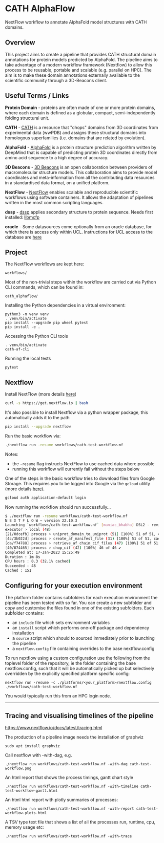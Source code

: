 # CATH AlphaFlow

NextFlow workflow to annotate AlphaFold model structures with CATH domains.

## Overview

This project aims to create a pipeline that provides CATH structural domain annotations for protein models predicted by AlphaFold.
The pipeline aims to take advantage of a modern workflow framework (Nextflow) to allow this process to be reusable, portable and scalable (e.g. parallel on HPC). The aim is to make these domain annotations externally available to the scientific community through a 3D-Beacons client.

## Useful Terms / Links

**Protein Domain** - proteins are often made of one or more protein domains, where each domain is defined as a globular, compact, semi-independently folding structural unit.

**CATH** - [CATH](https://www.cathdb.info) is a resource that "chops" domains from
3D coordinates from experimental data (wwPDB) and assigns these structural domains into homologous
superfamilies (i.e. domains that are related by evolution).

**AlphaFold** - [AlphaFold](https://alphafold.ebi.ac.uk/) is a protein structure prediction algorithm written by DeepMind that is capable of predicting protein 3D coordinates directly from amino acid sequence to a high degree of accuracy.

**3D Beacons** - [3D Beacons](https://www.ebi.ac.uk/pdbe/pdbe-kb/3dbeacons/) is an open collaboration between providers of macromolecular structure models. This collaboration aims to provide model coordinates and meta-information from all the contributing data resources in a standardised data format, on a unified platform.

**NextFlow** - [NextFlow](https://www.nextflow.io/) enables scalable and reproducible scientific workflows using software containers. It allows the adaptation of pipelines written in the most common scripting languages.

**dssp** - [dssp](https://github.com/PDB-REDO/dssp) applies secondary structure to protein sequence. 
Needs first installed: [libmcfp](https://github.com/mhekkel/libmcfp)

**oracle** - Some datasources come optionally from an oracle database, for which there is access only within UCL. Instructions for UCL access to the database are [here](README.oracle.md)

## Project

The NextFlow workflows are kept here:

```
workflows/
```

Most of the non-trivial steps within the workflow are carried out via Python CLI commands, which can be found in:

```
cath_alphaflow/
```

Installing the Python dependencies in a virtual environment:

```
python3 -m venv venv
. venv/bin/activate
pip install --upgrade pip wheel pytest
pip install -e .
```

Accessing the Python CLI tools

```
. venv/bin/activate
cath-af-cli
```

Running the local tests

```
pytest
```

## Nextflow

Install NextFlow (more details [here](https://www.nextflow.io/index.html#GetStarted))

```bash
curl -s https://get.nextflow.io | bash
```

It's also possible to install Nextflow via a python wrapper package, this automatically adds it to the path

```bash
pip install --upgrade nextflow
```

Run the basic workflow via:

```bash
./nextflow run -resume workflows/cath-test-workflow.nf
```

Notes:

- the `-resume` flag instructs NextFlow to use cached data where possible
- running this workflow will currently fail without the steps below

One of the steps in the basic workflow tries to download files from Google Storage. This requires you to be logged into Google via the `gcloud` utility (more details [here](https://cloud.google.com/sdk/docs/install)).

```bash
gcloud auth application-default login
```

Now running the workflow should run successfully...

```bash
$ ./nextflow run -resume workflows/cath-test-workflow.nf
N E X T F L O W ~ version 22.10.3
Launching `workflows/cath-test-workflow.nf` [maniac_bhabha] DSL2 - revision: 21b594e11a
executor > local (48)
[21/0dcefb] process > uniprot_domain_to_uniprot (51) [100%] 51 of 51, cached: 51 ✔
[4c/3b022d] process > create_af_manifest_file (31) [100%] 51 of 51, cached: 51 ✔
[da/f74788] process > retrieve_af_chain_cif_files (47) [100%] 51 of 51, cached: 49 ✔
[40/074465] process > chop_cif (42) [100%] 46 of 46 ✔
Completed at: 17-Jan-2023 15:25:49
Duration : 1m 8s
CPU hours : 0.3 (32.1% cached)
Succeeded : 48
Cached : 151

```

## Configuring for your execution environment

The platform folder contains subfolders for each execution environment the pipeline has been tested with so far. You can create a new subfolder and copy and customise the files found in one of the existing subfolders. Each subfolder contains:

- an `include` file which sets environment variables
- an `install` script which performs one-off package and dependency installation
- a `source` script which should to sourced immediately prior to launching the pipeline
- a `nextflow.config` file containing overrides to the base nextflow.config

To run nextflow using a custom configuration use the following from the toplevel folder of the repository, ie the folder containing the base nextflow.config, such that it will be automatically picked up but selectively overridden by the explicitly specified platform specific config:

```
nextflow run -resume -c ./platforms/<your_platform>/nextflow.config ./workflows/cath-test-workflow.nf
```

You would typically run this from an HPC login node.

---

## Tracing and visualising timelines of the pipeline
https://www.nextflow.io/docs/latest/tracing.html

The production of a pipeline image needs the installation of graphviz
```
sudo apt install graphviz
```
Call nextflow with -with-dag, e.g.
```
./nextflow run workflows/cath-test-workflow.nf -with-dag cath-test-workflow.png
```
An html report that shows the process timings, gantt chart style
```
./nextflow run workflows/cath-test-workflow.nf -with-timeline cath-test-workflow-gantt.html
```
An html html report with plotly summaries of processes: 
```
./nextflow run workflows/cath-test-workflow.nf -with-report cath-test-workflow-plots.html
```
A TSV type text file that shows a list of all the processes run, runtime, cpu, memory usage etc:
```
./nextflow run workflows/cath-test-workflow.nf -with-trace
```
